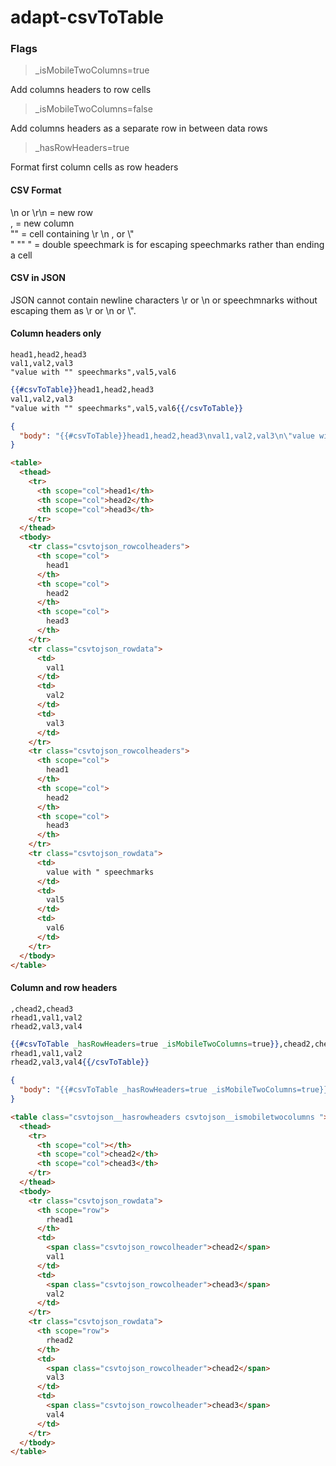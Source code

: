 # adapt-csvToTable

### Flags
> _isMobileTwoColumns=true

Add columns headers to row cells

> _isMobileTwoColumns=false

Add columns headers as a separate row in between data rows

> _hasRowHeaders=true

Format first column cells as row headers

#### CSV Format
\n or \r\n = new row  
, = new column  
"" = cell containing \r \n , or \\"  
" "" " = double speechmark is for escaping speechmarks rather than ending a cell  

#### CSV in JSON
JSON cannot contain newline characters \r or \n or speechmnarks without escaping them as \r or \n or \\".

#### Column headers only
```csv
head1,head2,head3
val1,val2,val3
"value with "" speechmarks",val5,val6
```
```hbs
{{#csvToTable}}head1,head2,head3
val1,val2,val3
"value with "" speechmarks",val5,val6{{/csvToTable}}
```
```json
{
  "body": "{{#csvToTable}}head1,head2,head3\nval1,val2,val3\n\"value with \"\" speechmarks\",val5,val6{{/csvToTable}}"
}
```
```html
<table>
  <thead>
    <tr>
      <th scope="col">head1</th>
      <th scope="col">head2</th>
      <th scope="col">head3</th>
    </tr>
  </thead>
  <tbody>
    <tr class="csvtojson_rowcolheaders">
      <th scope="col">
        head1
      </th>
      <th scope="col">
        head2
      </th>
      <th scope="col">
        head3
      </th>
    </tr>
    <tr class="csvtojson_rowdata">
      <td>
        val1
      </td>
      <td>
        val2
      </td>
      <td>
        val3
      </td>
    </tr>
    <tr class="csvtojson_rowcolheaders">
      <th scope="col">
        head1
      </th>
      <th scope="col">
        head2
      </th>
      <th scope="col">
        head3
      </th>
    </tr>
    <tr class="csvtojson_rowdata">
      <td>
        value with " speechmarks
      </td>
      <td>
        val5
      </td>
      <td>
        val6
      </td>
    </tr>
  </tbody>
</table>
```

#### Column and row headers
```csv
,chead2,chead3
rhead1,val1,val2
rhead2,val3,val4
```
```hbs
{{#csvToTable _hasRowHeaders=true _isMobileTwoColumns=true}},chead2,chead3
rhead1,val1,val2
rhead2,val3,val4{{/csvToTable}}
```
```json
{
  "body": "{{#csvToTable _hasRowHeaders=true _isMobileTwoColumns=true}},chead2,chead3\nrhead1,val1,val2\nrhead2,val3,val4{{/csvToTable}}"
}
```
```html
<table class="csvtojson__hasrowheaders csvtojson__ismobiletwocolumns ">
  <thead>
    <tr>
      <th scope="col"></th>
      <th scope="col">chead2</th>
      <th scope="col">chead3</th>
    </tr>
  </thead>
  <tbody>
    <tr class="csvtojson_rowdata">
      <th scope="row">
        rhead1
      </th>
      <td>
        <span class="csvtojson_rowcolheader">chead2</span>
        val1
      </td>
      <td>
        <span class="csvtojson_rowcolheader">chead3</span>
        val2
      </td>
    </tr>
    <tr class="csvtojson_rowdata">
      <th scope="row">
        rhead2
      </th>
      <td>
        <span class="csvtojson_rowcolheader">chead2</span>
        val3
      </td>
      <td>
        <span class="csvtojson_rowcolheader">chead3</span>
        val4
      </td>
    </tr>
  </tbody>
</table>
```
